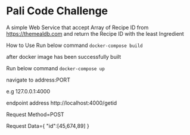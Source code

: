 # Pali Code Challenge

A simple Web Service that accept Array of Recipe ID from https://themealdb.com and return the Recipe ID with the least Ingredient



How to Use 
Run below command
``docker-compose build``

after docker image has been successfully built

Run below command
``docker-compose up``

navigate to address:PORT

 e.g 127.0.0.1:4000
 
 endpoint address
 http://localhost:4000/getid
 
 Request Method=POST
 
Request Data={
 "id":[45,674,89]
 }


